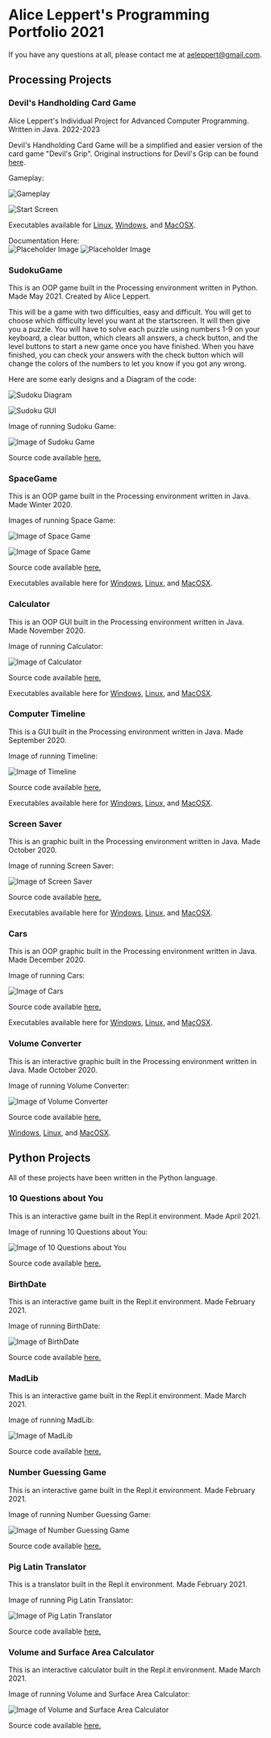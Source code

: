 # Alice Leppert's Programming Portfolio 2021

If you have any questions at all, please contact me at [aeleppert@gmail.com](mailto:aeleppert@gmail.com).

## Processing Projects

### Devil's Handholding Card Game

Alice Leppert's Individual Project for Advanced Computer Programming. Written in Java.
2022-2023  

Devil's Handholding Card Game will be a simplified and easier version of the card game "Devil's Grip". Original instructions for Devil's Grip can be found [here](https://bicyclecards.com/how-to-play/devils-grip/).

Gameplay:

![Gameplay](https://github.com/Aeleppert/IndividualProject/blob/main/images/Screen%20Shot%202023-03-19%20at%2010.17.22%20PM.png)

![Start Screen](https://github.com/Aeleppert/IndividualProject/blob/main/images/Screen%20Shot%202023-03-19%20at%2010.17.31%20PM.png)

Executables available for 
[Linux](https://github.com/Aeleppert/IndividualProject/blob/main/exe/application.linux64.zip), 
[Windows](https://github.com/Aeleppert/IndividualProject/blob/main/exe/application.windows32.zip), and 
[MacOSX](https://github.com/Aeleppert/IndividualProject/blob/main/exe/application.macosx.zip).

  
Documentation Here:  
![Placeholder Image](https://github.com/Aeleppert/IndividualProject/blob/main/images/Updated%20flowchart.drawio.png)
![Placeholder Image](https://github.com/Aeleppert/IndividualProject/blob/main/images/Updated%20class.drawio.png)


### SudokuGame
This is an OOP game built in the Processing environment written in Python. Made May 2021. Created by Alice Leppert.

This will be a game with two difficulties, easy and difficult. You will get to choose which difficulty level you want at the startscreen. It will then give you a puzzle. You will have to solve each puzzle using numbers 1-9 on your keyboard, a clear button, which clears all answers, a check button, and the level buttons to start a new game once you have finished. When you have finished, you can check your answers with the check button which will change the colors of the numbers to let you know if you got any wrong.

Here are some early designs and a Diagram of the code:

![Sudoku Diagram](https://github.com/Aeleppert/programmingportfolio/blob/gh-pages/src/SudokuGame/SudokuDiagram%20(1).png?raw=true)

![Sudoku GUI](https://github.com/Aeleppert/programmingportfolio/blob/gh-pages/src/SudokuGame/SudokuGUI.png?raw=true)

Image of running Sudoku Game:

![Image of Sudoku Game](https://github.com/Aeleppert/programmingportfolio/blob/gh-pages/images/Sudoku.png?raw=true)

Source code available [here.](https://github.com/Aeleppert/programmingportfolio/tree/gh-pages/src/SudokuGame)


### SpaceGame
This is an OOP game built in the Processing environment written in Java. Made Winter 2020.

Images of running Space Game:

![Image of Space Game](https://github.com/Aeleppert/programmingportfolio/blob/gh-pages/images/SpaceGame/SpaceGame1.png?raw=true)

![Image of Space Game](https://github.com/Aeleppert/programmingportfolio/blob/gh-pages/images/SpaceGame/SpaceGame2.png?raw=true)

Source code available [here.](https://github.com/Aeleppert/programmingportfolio/tree/gh-pages/src/SpaceGameFinal)

Executables available here for
[Windows](https://github.com/Aeleppert/programmingportfolio/blob/gh-pages/src/SpaceGameFinal/application.windows64.zip),
[Linux](https://github.com/Aeleppert/programmingportfolio/blob/gh-pages/src/SpaceGameFinal/application.linux64.zip), and
[MacOSX](https://github.com/Aeleppert/programmingportfolio/blob/gh-pages/src/SpaceGameFinal/application.macosx.zip).


### Calculator
This is an OOP GUI built in the Processing environment written in Java. Made November 2020.

Image of running Calculator:

![Image of Calculator](https://github.com/Aeleppert/programmingportfolio/blob/gh-pages/images/Calculator.png?raw=true)

Source code available [here.](https://github.com/Aeleppert/programmingportfolio/tree/gh-pages/src/Calculator)

Executables available here for
[Windows](https://github.com/Aeleppert/programmingportfolio/blob/gh-pages/src/Calculator/application.windows64.zip),
[Linux](https://github.com/Aeleppert/programmingportfolio/blob/gh-pages/src/Calculator/application.linux64.zip), and
[MacOSX](https://github.com/Aeleppert/programmingportfolio/blob/gh-pages/src/Calculator/application.macosx.zip).


### Computer Timeline
This is a GUI built in the Processing environment written in Java. Made September 2020.

Image of running Timeline:

![Image of Timeline](https://github.com/Aeleppert/programmingportfolio/blob/gh-pages/images/Timeline.png?raw=true)

Source code available [here.](https://github.com/Aeleppert/programmingportfolio/tree/gh-pages/src/ComputerTimeline)

Executables available here for
[Windows](https://github.com/Aeleppert/programmingportfolio/blob/gh-pages/src/ComputerTimeline/application.windows64.zip),
[Linux](https://github.com/Aeleppert/programmingportfolio/blob/gh-pages/src/ComputerTimeline/application.linux64.zip), and
[MacOSX](https://github.com/Aeleppert/programmingportfolio/blob/gh-pages/src/ComputerTimeline/application.macosx.zip).


### Screen Saver
This is an graphic built in the Processing environment written in Java. Made October 2020.

Image of running Screen Saver:

![Image of Screen Saver](https://github.com/Aeleppert/programmingportfolio/blob/gh-pages/images/ScreenSaver.png?raw=true)

Source code available [here.](https://github.com/Aeleppert/programmingportfolio/tree/gh-pages/src/ScreenSaver)

Executables available here for
[Windows](https://github.com/Aeleppert/programmingportfolio/blob/gh-pages/src/ScreenSaver/application.windows64.zip),
[Linux](https://github.com/Aeleppert/programmingportfolio/blob/gh-pages/src/ScreenSaver/application.linux64.zip), and
[MacOSX](https://github.com/Aeleppert/programmingportfolio/blob/gh-pages/src/ScreenSaver/application.macosx.zip).


### Cars
This is an OOP graphic built in the Processing environment written in Java. Made December 2020.

Image of running Cars:

![Image of Cars](https://github.com/Aeleppert/programmingportfolio/blob/gh-pages/images/Cars.png?raw=true)

Source code available [here.](https://github.com/Aeleppert/programmingportfolio/tree/gh-pages/src/CarsScreenSaver)

Executables available here for
[Windows](https://github.com/Aeleppert/programmingportfolio/blob/gh-pages/src/CarsScreenSaver/application.windows64.zip),
[Linux](https://github.com/Aeleppert/programmingportfolio/blob/gh-pages/src/CarsScreenSaver/application.linux64.zip), and
[MacOSX](https://github.com/Aeleppert/programmingportfolio/blob/gh-pages/src/CarsScreenSaver/application.macosx.zip).


### Volume Converter
This is an interactive graphic built in the Processing environment written in Java. Made October 2020.

Image of running Volume Converter:

![Image of Volume Converter](https://github.com/Aeleppert/programmingportfolio/blob/gh-pages/images/Convertr.png?raw=true)

Source code available [here.](https://github.com/Aeleppert/programmingportfolio/tree/gh-pages/src/VolumeConverter)

[Windows](https://github.com/Aeleppert/programmingportfolio/blob/gh-pages/src/VolumeConverter/application.windows64.zip),
[Linux](https://github.com/Aeleppert/programmingportfolio/blob/gh-pages/src/VolumeConverter/application.linux64.zip), and
[MacOSX](https://github.com/Aeleppert/programmingportfolio/blob/gh-pages/src/VolumeConverter/application.macosx.zip).

## Python Projects

All of these projects have been written in the Python language.

### 10 Questions about You
This is an interactive game built in the Repl.it environment. Made April 2021.

Image of running 10 Questions about You:

![Image of 10 Questions about You](https://github.com/Aeleppert/programmingportfolio/blob/gh-pages/images/10questions.png?raw=true)

Source code available [here.](https://github.com/Aeleppert/programmingportfolio/tree/gh-pages/src/IOQ)

### BirthDate
This is an interactive game built in the Repl.it environment. Made February 2021.

Image of running BirthDate:

![Image of BirthDate](https://github.com/Aeleppert/programmingportfolio/blob/gh-pages/images/Birthdate.png?raw=true)

Source code available [here.](https://github.com/Aeleppert/programmingportfolio/tree/gh-pages/src/Birthdate)

### MadLib
This is an interactive game built in the Repl.it environment. Made March 2021.

Image of running MadLib:

![Image of MadLib](https://github.com/Aeleppert/programmingportfolio/blob/gh-pages/images/Madlib.png?raw=true)

Source code available [here.](https://github.com/Aeleppert/programmingportfolio/tree/gh-pages/src/Madlib)

### Number Guessing Game
This is an interactive game built in the Repl.it environment. Made February 2021.

Image of running Number Guessing Game:

![Image of Number Guessing Game](https://github.com/Aeleppert/programmingportfolio/blob/gh-pages/images/NumberGuess.png?raw=true)

Source code available [here.](https://github.com/Aeleppert/programmingportfolio/tree/gh-pages/src/NumberGuess)

### Pig Latin Translator
This is a translator built in the Repl.it environment. Made February 2021.

Image of running Pig Latin Translator:

![Image of Pig Latin Translator](https://github.com/Aeleppert/programmingportfolio/blob/gh-pages/images/PigLatinTrans.png?raw=true)

Source code available [here.](https://github.com/Aeleppert/programmingportfolio/tree/gh-pages/src/PigLatinTrans)

### Volume and Surface Area Calculator
This is an interactive calculator built in the Repl.it environment. Made March 2021.

Image of running Volume and Surface Area Calculator:

![Image of Volume and Surface Area Calculator](https://github.com/Aeleppert/programmingportfolio/blob/gh-pages/images/VolumeArea.png?raw=true)

Source code available [here.](https://github.com/Aeleppert/programmingportfolio/tree/gh-pages/src/VolumeArea)
